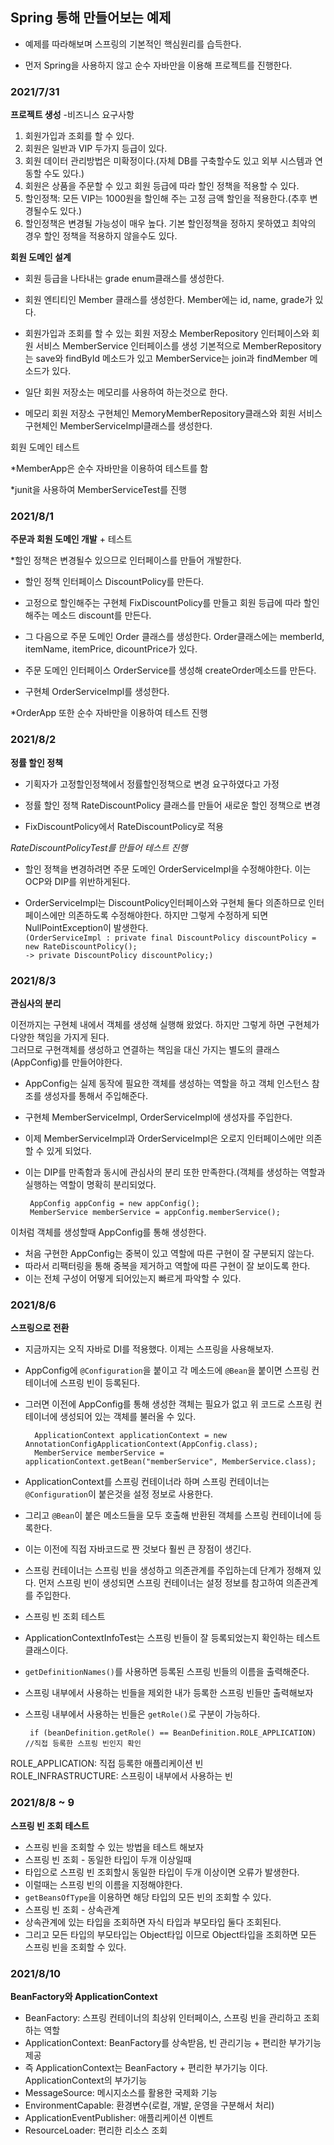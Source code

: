 ## Spring 통해 만들어보는 예제
* 예제를 따라해보며 스프링의 기본적인 핵심원리를 습득한다.

* 먼저 Spring을 사용하지 않고 순수 자바만을 이용해 프로젝트를 진행한다.

### 2021/7/31

**프로젝트 생성**
-비즈니스 요구사항
1. 회원가입과 조회를 할 수 있다.
2. 회원은 일반과 VIP 두가지 등급이 있다.
3. 회원 데이터 관리방법은 미확정이다.(자체 DB를 구축할수도 있고 외부 시스템과 연동할 수도 있다.)
4. 회원은 상품을 주문할 수 있고 회원 등급에 따라 할인 정책을 적용할 수 있다.
5. 할인정책: 모든 VIP는 1000원을 할인해 주는 고정 금액 할인을 적용한다.(추후 변경될수도 있다.)
6. 할인정책은 변경될 가능성이 매우 높다. 기본 할인정책을 정하지 못하였고 최악의 경우 할인 정책을 적용하지 않을수도 있다.


**회원 도메인 설계**

- 회원 등급을 나타내는 grade enum클래스를 생성한다.<br/>

- 회원 엔티티인 Member 클래스를 생성한다. Member에는 id, name, grade가 있다.<br/>

- 회원가입과 조회를 할 수 있는 회원 저장소 MemberRepository 인터페이스와 회원 서비스 MemberService 인터페이스를 생성
기본적으로 MemberRepository는 save와 findById 메소드가 있고 MemberService는 join과 findMember 메소드가 있다.<br/>

- 일단 회원 저장소는 메모리를 사용하여 하는것으로 한다.<br/>

- 메모리 회원 저장소 구현체인 MemoryMemberRepository클래스와 회원 서비스 구현체인 MemberServiceImpl클래스를 생성한다.<br/>

회원 도메인 테스트

*MemberApp은 순수 자바만을 이용하여 테스트를 함

*junit을 사용하여 MemberServiceTest를 진행


### 2021/8/1


**주문과 회원 도메인 개발** + 테스트

*할인 정책은 변경될수 있으므로 인터페이스를 만들어 개발한다.

- 할인 정책 인터페이스 DiscountPolicy를 만든다.

- 고정으로 할인해주는 구현체 FixDiscountPolicy를 만들고 회원 등급에 따라 할인해주는 메소드 discount를 만든다.

- 그 다음으로 주문 도메인 Order 클래스를 생성한다. Order클래스에는 memberId, itemName, itemPrice, dicountPrice가 있다.

- 주문 도메인 인터페이스 OrderService를 생성해 createOrder메소드를 만든다.

- 구현체 OrderServiceImpl를 생성한다.

*OrderApp 또한 순수 자바만을 이용하여 테스트 진행


### 2021/8/2


**정률 할인 정책**

- 기획자가 고정할인정책에서 정률할인정책으로 변경 요구하였다고 가정

- 정률 할인 정책 RateDiscountPolicy 클래스를 만들어 새로운 할인 정책으로 변경

- FixDiscountPolicy에서 RateDiscountPolicy로 적용

*RateDiscountPolicyTest를 만들어 테스트 진행*

- 할인 정책을 변경하려면 주문 도메인 OrderServiceImpl을 수정해야한다. 이는 OCP와 DIP를 위반하게된다.

- OrderServiceImpl는 DiscountPolicy인터페이스와 구현체 둘다 의존하므로 인터페이스에만 의존하도록 수정해야한다.
하지만 그렇게 수정하게 되면 NullPointException이 발생한다.<br/>```(OrderServiceImpl : private final DiscountPolicy discountPolicy = new RateDiscountPolicy(); ```<br/>```-> private DiscountPolicy discountPolicy;)```



### 2021/8/3


**관심사의 분리**

이전까지는 구현체 내에서 객체를 생성해 실행해 왔었다. 하지만 그렇게 하면 구현체가 다양한 책임을 가지게 된다.<br/>
그러므로 구현객체를 생성하고 연결하는 책임을 대신 가지는 별도의 클래스(AppConfig)를 만들어야한다.

- AppConfig는 실제 동작에 필요한 객체를 생성하는 역할을 하고 객체 인스턴스 참조를 생성자를 통해서 주입해준다.
- 구현체 MemberServiceImpl, OrderServiceImpl에 생성자를 주입한다.
- 이제 MemberServiceImpl과 OrderServiceImpl은 오로지 인터페이스에만 의존할 수 있게 되었다.
- 이는 DIP를 만족함과 동시에 관심사의 분리 또한 만족한다.(객체를 생성하는 역할과 실행하는 역할이 명확히 분리되었다.

       AppConfig appConfig = new appConfig();
       MemberService memberService = appConfig.memberService();
    
이처럼 객체를 생성할때 AppConfig를 통해 생성한다.
- 처음 구현한 AppConfig는 중복이 있고 역할에 따른 구현이 잘 구분되지 않는다.
- 따라서 리팩터링을 통해 중복을 제거하고 역할에 따른 구현이 잘 보이도록 한다.
- 이는 전체 구성이 어떻게 되어있는지 빠르게 파악할 수 있다.


### 2021/8/6


**스프링으로 전환**
- 지금까지는 오직 자바로 DI를 적용했다. 이제는 스프링을 사용해보자.
- AppConfig에 ```@Configuration```을 붙이고 각 메소드에 ```@Bean```을 붙이면 스프링 컨테이너에 스프링 빈이 등록된다.
- 그러면 이전에 AppConfig를 통해 생성한 객체는 필요가 없고 위 코드로 스프링 컨테이너에 생성되어 있는 객체를 불러올 수 있다.

        ApplicationContext applicationContext = new AnnotationConfigApplicationContext(AppConfig.class);
        MemberService memberService = applicationContext.getBean("memberService", MemberService.class);
        
- ApplicationContext를 스프링 컨테이너라 하며 스프링 컨테이너는 ```@Configuration```이 붙은것을 설정 정보로 사용한다.
- 그리고 ```@Bean```이 붙은 메소드들을 모두 호출해 반환된 객체를 스프링 컨테이너에 등록한다.
- 이는 이전에 직접 자바코드로 짠 것보다 훨씬 큰 장점이 생긴다.
- 스프링 컨테이너는 스프링 빈을 생성하고 의존관계를 주입하는데 단계가 정해져 있다. 먼저 스프링 빈이 생성되면 스프링 컨테이너는 설정 정보를 참고하여 의존관계를 주입한다.

* 스프링 빈 조회 테스트

- ApplicationContextInfoTest는 스프링 빈들이 잘 등록되었는지 확인하는 테스트 클래스이다.
- ```getDefinitionNames()```를 사용하면 등록된 스프링 빈들의 이름을 출력해준다.
- 스프링 내부에서 사용하는 빈들을 제외한 내가 등록한 스프링 빈들만 출력해보자
- 스프링 내부에서 사용하는 빈들은 ```getRole()```로 구분이 가능하다.


       if (beanDefinition.getRole() == BeanDefinition.ROLE_APPLICATION) //직접 등록한 스프링 빈인지 확인
       
 ROLE_APPLICATION: 직접 등록한 애플리케이션 빈 <br/>
 ROLE_INFRASTRUCTURE: 스프링이 내부에서 사용하는 빈


### 2021/8/8 ~ 9


**스프링 빈 조회 테스트**

- 스프링 빈을 조회할 수 있는 방법을 테스트 해보자
- 스프링 빈 조회 - 동일한 타입이 두개 이상일때
- 타입으로 스프링 빈 조회할시 동일한 타입이 두개 이상이면 오류가 발생한다.
- 이럴때는 스프링 빈의 이름을 지정해야한다.
- ```getBeansOfType```을 이용하면 해당 타입의 모든 빈의 조회할 수 있다.
- 스프링 빈 조회 - 상속관계
- 상속관계에 있는 타입을 조회하면 자식 타입과 부모타입 둘다 조회된다.
- 그리고 모든 타입의 부모타입는 Object타입 이므로 Object타입을 조회하면 모든 스프링 빈을 조회할 수 있다.


### 2021/8/10


**BeanFactory와 ApplicationContext**

- BeanFactory: 스프링 컨테이너의 최상위 인터페이스, 스프링 빈을 관리하고 조회하는 역할
- ApplicationContext: BeanFactory를 상속받음, 빈 관리기능 + 편리한 부가기능 제공
- 즉 ApplicationContext는 BeanFactory + 편리한 부가기능 이다.<br/>
ApplicationContext의 부가기능<br/>
- MessageSource: 메시지소스를 활용한 국제화 기능
- EnvironmentCapable: 환경변수(로컬, 개발, 운영을 구분해서 처리)
- ApplicationEventPublisher: 애플리케이션 이벤트
- ResourceLoader: 편리한 리소스 조회
